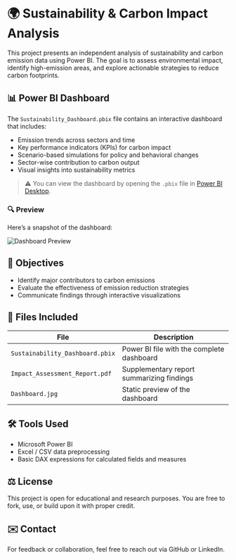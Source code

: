 # 🌍 Sustainability & Carbon Impact Analysis

This project presents an independent analysis of sustainability and carbon emission data using Power BI. The goal is to assess environmental impact, identify high-emission areas, and explore actionable strategies to reduce carbon footprints.

## 📊 Power BI Dashboard

The `Sustainability_Dashboard.pbix` file contains an interactive dashboard that includes:

- Emission trends across sectors and time
- Key performance indicators (KPIs) for carbon impact
- Scenario-based simulations for policy and behavioral changes
- Sector-wise contribution to carbon output
- Visual insights into sustainability metrics

> ⚠️ You can view the dashboard by opening the `.pbix` file in [Power BI Desktop](https://powerbi.microsoft.com/desktop/).

### 🔍 Preview

Here’s a snapshot of the dashboard:

![Dashboard Preview](Dashboard.jpg)

## 🧠 Objectives

- Identify major contributors to carbon emissions
- Evaluate the effectiveness of emission reduction strategies
- Communicate findings through interactive visualizations

## 📁 Files Included

| File                          | Description                                      |
|------------------------------|--------------------------------------------------|
| `Sustainability_Dashboard.pbix` | Power BI file with the complete dashboard       |
| `Impact_Assessment_Report.pdf`  | Supplementary report summarizing findings       |
| `Dashboard.jpg`                 | Static preview of the dashboard                 |

## 🛠 Tools Used

- Microsoft Power BI
- Excel / CSV data preprocessing
- Basic DAX expressions for calculated fields and measures

## ⚖️ License

This project is open for educational and research purposes. You are free to fork, use, or build upon it with proper credit.

## ✉️ Contact

For feedback or collaboration, feel free to reach out via GitHub or LinkedIn.

